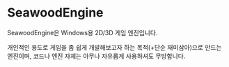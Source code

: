 SeawoodEngine
=============

SeawoodEngine은 Windows용 2D/3D 게임 엔진입니다.

개인적인 용도로 게임을 좀 쉽게 개발해보고자 하는 목적(+단순 재미삼아)으로 만드는 엔진이며, 코드나 엔진 자체는 아무나 자유롭게 사용하셔도 무방합니다.


